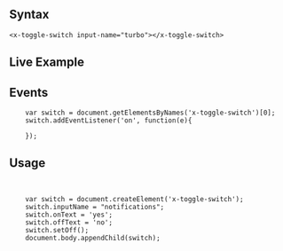 
## Syntax

```
<x-toggle-switch input-name="turbo"></x-toggle-switch>
```

## Live Example

<x-toggle-switch input-name="turbo"></x-toggle-switch>


## Events

```
	var switch = document.getElementsByNames('x-toggle-switch')[0];
	switch.addEventListener('on', function(e){
		
	});

```

## Usage

```

	
	var switch = document.createElement('x-toggle-switch');
	switch.inputName = "notifications";
	switch.onText = 'yes';
	switch.offText = 'no';
	switch.setOff();
	document.body.appendChild(switch);
	


```


